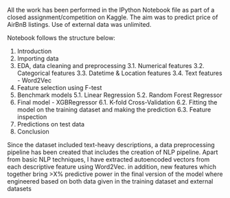 All the work has been performed in the IPython Notebook file as part of a closed assignment/competition on Kaggle. The aim was to predict price of AirBnB listings. Use of external data was unlimited.

Notebook follows the structure below:
1. Introduction
2. Importing data
3. EDA, data cleaning and preprocessing
    3.1. Numerical features
    3.2. Categorical features
    3.3. Datetime & Location features
    3.4. Text features - Word2Vec
4. Feature selection using F-test
5. Benchmark models
    5.1. Linear Regression
    5.2. Random Forest Regressor
6. Final model - XGBRegressor
    6.1. K-fold Cross-Validation
    6.2. Fitting the model on the training dataset and making the prediction
    6.3. Feature inspection
7. Predictions on test data
8. Conclusion

Since the dataset included text-heavy descriptions, a data preprocessing pipeline has been created that includes the creation of NLP pipeline.
Apart from basic NLP techniques, I have extracted autoencoded vectors from each descriptive feature using Word2Vec.
in addition, new features which together bring >X% predictive power in the final version of the model where engineered based on both data given in the training dataset and external datasets

